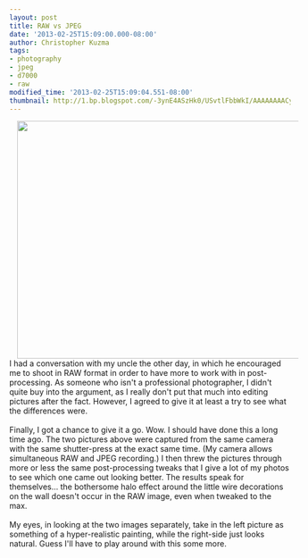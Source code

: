 ```yaml
---
layout: post
title: RAW vs JPEG
date: '2013-02-25T15:09:00.000-08:00'
author: Christopher Kuzma
tags:
- photography
- jpeg
- d7000
- raw
modified_time: '2013-02-25T15:09:04.551-08:00'
thumbnail: http://1.bp.blogspot.com/-3ynE4ASzHk0/USvtlFbbWkI/AAAAAAAACy8/Pzpluhs0vl0/s72-c/raw-vs-jpeg.jpg
---
```


<div class="separator" style="clear: both; text-align: center;"><a href="http://1.bp.blogspot.com/-3ynE4ASzHk0/USvtlFbbWkI/AAAAAAAACy8/Pzpluhs0vl0/s1600/raw-vs-jpeg.jpg" imageanchor="1" style="margin-left: 1em; margin-right: 1em;"><img border="0" height="426" src="http://1.bp.blogspot.com/-3ynE4ASzHk0/USvtlFbbWkI/AAAAAAAACy8/Pzpluhs0vl0/s640/raw-vs-jpeg.jpg" width="640" /></a></div>I had a conversation with my uncle the other day, in which he encouraged me to shoot in RAW format in order to have more to work with in post-processing. As someone who isn't a professional photographer, I didn't quite buy into the argument, as I really don't put that much into editing pictures after the fact. However, I agreed to give it at least a try to see what the differences were.<br /><br />Finally, I got a chance to give it a go. Wow. I should have done this a long time ago. The two pictures above were captured from the same camera with the same shutter-press at the exact same time. (My camera allows simultaneous RAW and JPEG recording.) I then threw the pictures through more or less the same post-processing tweaks that I give a lot of my photos to see which one came out looking better. The results speak for themselves... the bothersome halo effect around the little wire decorations on the wall doesn't occur in the RAW image, even when tweaked to the max.<br /><br />My eyes, in looking at the two images separately, take in the left picture as something of a hyper-realistic painting, while the right-side just looks natural. Guess I'll have to play around with this some more.